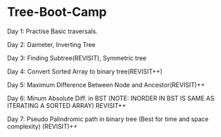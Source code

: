 # Tree-Boot-Camp
Day 1: Practise Basic traversals.

Day 2: Daimeter, Inverting Tree

Day 3: Finding Subtree(REVISIT), Symmetric tree

Day 4: Convert Sorted Array to binary tree(REVISIT++)

Day 5: Maximum Difference Between Node and Ancestor(REVISIT)++

Day 6: Minum Absolute Diff. in BST (NOTE: INORDER IN BST IS SAME AS ITERATING A SORTED ARRAY) REVISIT++

Day 7: Pseudo Palindromic path in binary tree (Best for time and space complexity) (REVISIT)++
